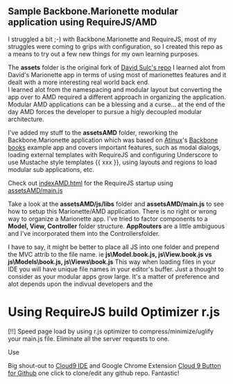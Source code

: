## Sample Backbone.Marionette modular application using RequireJS/AMD 

I struggled a bit ;-) with Backbone.Marionette and RequireJS, most of my struggles were coming to grips with configuration, so I created this repo as a means to try out a few new things for my own learning purposes.

The **assets** folder is the original fork of [David Sulc's repo](https://github.com/davidsulc/backbone.marionette-atinux-books)  I learned alot from David's Marionette app in terms of using most of marionettes features and it dealt with a more interesting real world back end.  
I learned alot from the namespacing and modular layout but converting the app over to AMD required a different approach in organizing the application.  Modular AMD applications can be a blessing and a curse... at the end of the day AMD forces the developer to pursue a higly decoupled modular architecture.

I've added my stuff to the **assetsAMD** folder, reworking the Backbone.Marionette application which was based on [Atinux](http://www.atinux.fr)'s [Backbone books](http://www.atinux.fr/backbone-books/)
example app and covers important features, such as modal dialogs, loading external templates with RequireJS and configuring Underscore to use Mustache style templates {{ xxx }},
using layouts and regions to load modular sub applications, etc.

Check out [indexAMD.html](https://github.com/t2k/backbone.marionette-RequireJS/blob/master/indexAMD.html) for the RequireJS startup using [assetsAMD/main.js](https://github.com/t2k/backbone.marionette-RequireJS/blob/master/assetsAMD/js/main.js)

Take a look at the **assetsAMD/js/libs** folder and **assetsAMD/main.js** to see how to setup this  Marionette/AMD application.  There is no right or wrong way to organize
a Marionette app.  I've tried to factor components to a **Model, View, Controller** folder structure.  **AppRouters** are a little ambiguous and I've incorporated them into the Controllersfolder.

I have to say, it might be better to place all JS into one folder and prepend the MVC attrib to the file name.  ie **js\Model.book.js, js\View.book.js vs js\Models\book.js, js\Views\book.js**
This way when loading files in your IDE you will have unique file names in your editor's buffer.  Just a thought to consider as your modular apps grow large.  It's a matter of preference and alot depends upon the indivual developers and the 

# Using RequireJS build Optimizer r.js
[!!]  Speed page load by using r.js optimizer to compress/minimize/uglify your main.js file.  Eliminate all the server requests to one.

Use 

Big shout-out to [Cloud9 IDE](https://c9.io) and Google Chrome Extension [Cloud 9 Button for Github](https://chrome.google.com/webstore/detail/gkddhhofgajgmgfebhaiihlahjmjkmph) one click to clone/edit any github repo.  Fantastic!